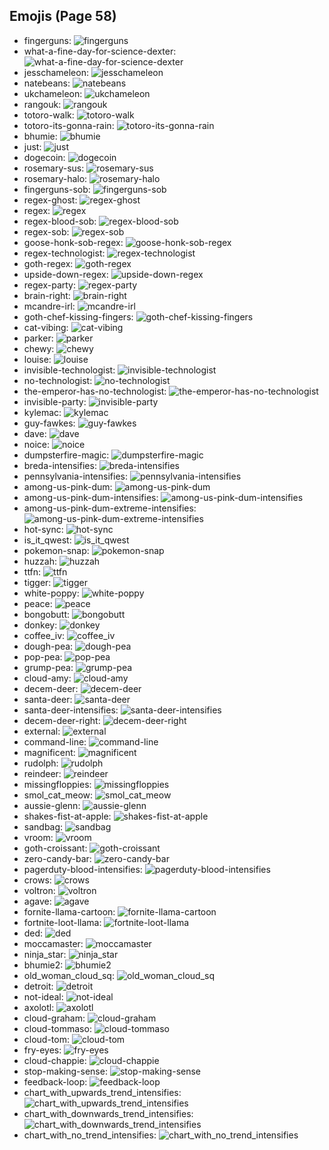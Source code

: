 
## Emojis (Page 58)

* fingerguns: ![fingerguns](output/fingerguns.png)
* what-a-fine-day-for-science-dexter: ![what-a-fine-day-for-science-dexter](output/what-a-fine-day-for-science-dexter.png)
* jesschameleon: ![jesschameleon](output/jesschameleon.png)
* natebeans: ![natebeans](output/natebeans.png)
* ukchameleon: ![ukchameleon](output/ukchameleon.png)
* rangouk: ![rangouk](output/rangouk.png)
* totoro-walk: ![totoro-walk](output/totoro-walk.gif)
* totoro-its-gonna-rain: ![totoro-its-gonna-rain](output/totoro-its-gonna-rain.png)
* bhumie: ![bhumie](output/bhumie.png)
* just: ![just](output/just.png)
* dogecoin: ![dogecoin](output/dogecoin)
* rosemary-sus: ![rosemary-sus](output/rosemary-sus.png)
* rosemary-halo: ![rosemary-halo](output/rosemary-halo.png)
* fingerguns-sob: ![fingerguns-sob](output/fingerguns-sob.png)
* regex-ghost: ![regex-ghost](output/regex-ghost.png)
* regex: ![regex](output/regex.png)
* regex-blood-sob: ![regex-blood-sob](output/regex-blood-sob.png)
* regex-sob: ![regex-sob](output/regex-sob.png)
* goose-honk-sob-regex: ![goose-honk-sob-regex](output/goose-honk-sob-regex.png)
* regex-technologist: ![regex-technologist](output/regex-technologist.png)
* goth-regex: ![goth-regex](output/goth-regex.png)
* upside-down-regex: ![upside-down-regex](output/upside-down-regex.png)
* regex-party: ![regex-party](output/regex-party.gif)
* brain-right: ![brain-right](output/brain-right.png)
* mcandre-irl: ![mcandre-irl](output/mcandre-irl.png)
* goth-chef-kissing-fingers: ![goth-chef-kissing-fingers](output/goth-chef-kissing-fingers.png)
* cat-vibing: ![cat-vibing](output/cat-vibing.gif)
* parker: ![parker](output/parker.png)
* chewy: ![chewy](output/chewy.png)
* louise: ![louise](output/louise.jpg)
* invisible-technologist: ![invisible-technologist](output/invisible-technologist.png)
* no-technologist: ![no-technologist](output/no-technologist)
* the-emperor-has-no-technologist: ![the-emperor-has-no-technologist](output/the-emperor-has-no-technologist)
* invisible-party: ![invisible-party](output/invisible-party)
* kylemac: ![kylemac](output/kylemac.png)
* guy-fawkes: ![guy-fawkes](output/guy-fawkes.png)
* dave: ![dave](output/dave.png)
* noice: ![noice](output/noice.png)
* dumpsterfire-magic: ![dumpsterfire-magic](output/dumpsterfire-magic.gif)
* breda-intensifies: ![breda-intensifies](output/breda-intensifies.gif)
* pennsylvania-intensifies: ![pennsylvania-intensifies](output/pennsylvania-intensifies.gif)
* among-us-pink-dum: ![among-us-pink-dum](output/among-us-pink-dum.png)
* among-us-pink-dum-intensifies: ![among-us-pink-dum-intensifies](output/among-us-pink-dum-intensifies.gif)
* among-us-pink-dum-extreme-intensifies: ![among-us-pink-dum-extreme-intensifies](output/among-us-pink-dum-extreme-intensifies.gif)
* hot-sync: ![hot-sync](output/hot-sync.gif)
* is_it_qwest: ![is_it_qwest](output/is_it_qwest.png)
* pokemon-snap: ![pokemon-snap](output/pokemon-snap.png)
* huzzah: ![huzzah](output/huzzah.gif)
* ttfn: ![ttfn](output/ttfn.png)
* tigger: ![tigger](output/tigger)
* white-poppy: ![white-poppy](output/white-poppy.png)
* peace: ![peace](output/peace)
* bongobutt: ![bongobutt](output/bongobutt.gif)
* donkey: ![donkey](output/donkey.gif)
* coffee_iv: ![coffee_iv](output/coffee_iv.jpg)
* dough-pea: ![dough-pea](output/dough-pea.png)
* pop-pea: ![pop-pea](output/pop-pea.png)
* grump-pea: ![grump-pea](output/grump-pea.png)
* cloud-amy: ![cloud-amy](output/cloud-amy.png)
* decem-deer: ![decem-deer](output/decem-deer.png)
* santa-deer: ![santa-deer](output/santa-deer.png)
* santa-deer-intensifies: ![santa-deer-intensifies](output/santa-deer-intensifies.gif)
* decem-deer-right: ![decem-deer-right](output/decem-deer-right.png)
* external: ![external](output/external.gif)
* command-line: ![command-line](output/command-line.gif)
* magnificent: ![magnificent](output/magnificent.png)
* rudolph: ![rudolph](output/rudolph.png)
* reindeer: ![reindeer](output/reindeer.png)
* missingfloppies: ![missingfloppies](output/missingfloppies.png)
* smol_cat_meow: ![smol_cat_meow](output/smol_cat_meow.gif)
* aussie-glenn: ![aussie-glenn](output/aussie-glenn.png)
* shakes-fist-at-apple: ![shakes-fist-at-apple](output/shakes-fist-at-apple.png)
* sandbag: ![sandbag](output/sandbag.png)
* vroom: ![vroom](output/vroom.png)
* goth-croissant: ![goth-croissant](output/goth-croissant.png)
* zero-candy-bar: ![zero-candy-bar](output/zero-candy-bar.png)
* pagerduty-blood-intensifies: ![pagerduty-blood-intensifies](output/pagerduty-blood-intensifies.gif)
* crows: ![crows](output/crows.png)
* voltron: ![voltron](output/voltron.png)
* agave: ![agave](output/agave.jpg)
* fornite-llama-cartoon: ![fornite-llama-cartoon](output/fornite-llama-cartoon.png)
* fortnite-loot-llama: ![fortnite-loot-llama](output/fortnite-loot-llama.png)
* ded: ![ded](output/ded)
* moccamaster: ![moccamaster](output/moccamaster.png)
* ninja_star: ![ninja_star](output/ninja_star.png)
* bhumie2: ![bhumie2](output/bhumie2.png)
* old_woman_cloud_sq: ![old_woman_cloud_sq](output/old_woman_cloud_sq.jpg)
* detroit: ![detroit](output/detroit.jpg)
* not-ideal: ![not-ideal](output/not-ideal.png)
* axolotl: ![axolotl](output/axolotl.png)
* cloud-graham: ![cloud-graham](output/cloud-graham.jpg)
* cloud-tommaso: ![cloud-tommaso](output/cloud-tommaso.png)
* cloud-tom: ![cloud-tom](output/cloud-tom)
* fry-eyes: ![fry-eyes](output/fry-eyes.gif)
* cloud-chappie: ![cloud-chappie](output/cloud-chappie.jpg)
* stop-making-sense: ![stop-making-sense](output/stop-making-sense.png)
* feedback-loop: ![feedback-loop](output/feedback-loop.png)
* chart_with_upwards_trend_intensifies: ![chart_with_upwards_trend_intensifies](output/chart_with_upwards_trend_intensifies.gif)
* chart_with_downwards_trend_intensifies: ![chart_with_downwards_trend_intensifies](output/chart_with_downwards_trend_intensifies.gif)
* chart_with_no_trend_intensifies: ![chart_with_no_trend_intensifies](output/chart_with_no_trend_intensifies.gif)

